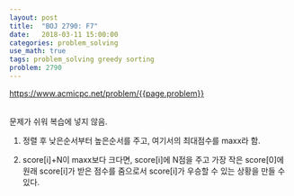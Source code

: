 ```yaml
---
layout: post
title:  "BOJ 2790: F7"
date:   2018-03-11 15:00:00
categories: problem_solving
use_math: true
tags: problem_solving greedy sorting
problem: 2790
---
```

<a target="_blank" href="https://www.acmicpc.net/problem/{{page.problem}}">https://www.acmicpc.net/problem/{{page.problem}}</a><br/><br/>

문제가 쉬워 복습에 넣지 않음.  

1. 정렬 후 낮은순서부터 높은순서를 주고, 여기서의 최대점수를 maxx라 함.

2. score[i]+N이 maxx보다 크다면, score[i]에 N점을 주고 가장 작은 score[0]에 원래 score[i]가 받은 점수를 줌으로서 score[i]가 우승할 수 있는 상황을 만들 수 있다.